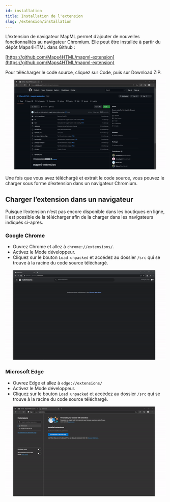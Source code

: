 ```yaml
---
id: installation
title: Installation de l'extension 
slug: /extension/installation
---
```


L’extension de navigateur MapML permet d’ajouter de nouvelles fonctionnalités au navigateur Chromium. Elle peut être installée à partir du dépôt Maps4HTML dans Github :

[https://github.com/Maps4HTML/mapml-extension](https://github.com/Maps4HTML/mapml-extension)

Pour télécharger le code source, cliquez sur Code, puis sur Download ZIP.

![Téléchargement du code source](../assets/img/download-extension.gif)

Une fois que vous avez téléchargé et extrait le code source, vous pouvez le charger sous forme d’extension dans un navigateur Chromium.

## Charger l’extension dans un navigateur

Puisque l’extension n’est pas encore disponible dans les boutiques en ligne, il est possible de la télécharger afin de la charger dans les navigateurs indiqués ci-après.

### Google Chrome 

- Ouvrez Chrome et allez à  `chrome://extensions/`.
- Activez le Mode développeur.
- Cliquez sur le bouton `Load unpacked` et accédez au dossier `/src` qui se trouve à la racine du code source téléchargé.

![Chargement d’une extension dans Google Chrome](../assets/img/Load-Chrome.gif)

### Microsoft Edge

- Ouvrez Edge et allez à `edge://extensions/`
- Activez le Mode développeur.
- Cliquez sur le bouton `Load unpacked` et accédez au dossier `/src` qui se trouve à la racine du code source téléchargé.

![Chargement d’une extension dans Edge](../assets/img/Load-Edge.gif)

